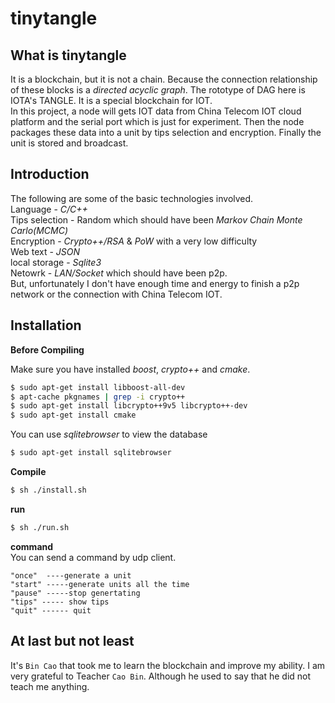 # tinytangle

## What is tinytangle  

It is a blockchain, but it is not a chain. Because the connection relationship of these blocks is a *directed acyclic graph*. The rototype of DAG here is IOTA's TANGLE. It is a special blockchain for IOT.  
In this project, a node will gets IOT data from China Telecom IOT cloud platform and the serial port which is just for experiment. Then the node packages these data into a unit by tips selection and encryption. Finally the unit is stored and broadcast.  

## Introduction
The following are some of the basic technologies involved.  
Language - *C/C++*  
Tips selection - Random which should have been *Markov Chain Monte Carlo(MCMC)*  
Encryption - *Crypto++/RSA* & *PoW* with a very low difficulty  
Web text - *JSON*  
local storage - *Sqlite3*  
Netowrk - *LAN/Socket* which should have been p2p.  
But, unfortunately I don't have enough time and energy to finish a p2p network or the connection with China Telecom IOT.


## Installation
**Before Compiling**

Make sure you have installed *boost*, *crypto++* and *cmake*.  

```sh
$ sudo apt-get install libboost-all-dev
$ apt-cache pkgnames | grep -i crypto++
$ sudo apt-get install libcrypto++9v5 libcrypto++-dev
$ sudo apt-get install cmake
```
You can use *sqlitebrowser* to view the database  

```sh
$ sudo apt-get install sqlitebrowser
```

**Compile**  

```sh
$ sh ./install.sh
```

**run**  

```sh
$ sh ./run.sh
```

**command**  
You can send a command by udp client.  
```
"once"  ----generate a unit  
"start" -----generate units all the time  
"pause" -----stop genertating  
"tips" ----- show tips  
"quit" ------ quit  
```  
## At last but not least
It's `Bin Cao` that took me to learn the blockchain and improve my ability. I am very grateful to Teacher `Cao Bin`. Although he used to say that he did not teach me anything.
